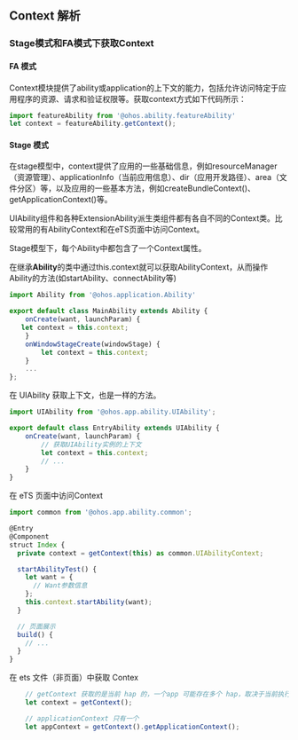 ## Context 解析

### Stage模式和FA模式下获取Context
#### FA 模式
Context模块提供了ability或application的上下文的能力，包括允许访问特定于应用程序的资源、请求和验证权限等。获取context方式如下代码所示：
```ts
import featureAbility from '@ohos.ability.featureAbility'
let context = featureAbility.getContext();
```
#### Stage 模式
在stage模型中，context提供了应用的一些基础信息，例如resourceManager（资源管理）、applicationInfo（当前应用信息）、dir（应用开发路径）、area（文件分区）等，以及应用的一些基本方法，例如createBundleContext()、getApplicationContext()等。

UIAbility组件和各种ExtensionAbility派生类组件都有各自不同的Context类。比较常用的有AbilityContext和在eTS页面中访问Context。

Stage模型下，每个Ability中都包含了一个Context属性。

在继承**Ability**的类中通过this.context就可以获取AbilityContext，从而操作Ability的方法(如startAbility、connectAbility等)
```ts
import Ability from '@ohos.application.Ability'

export default class MainAbility extends Ability {
    onCreate(want, launchParam) {
   let context = this.context;
    }
    onWindowStageCreate(windowStage) {
        let context = this.context;
    }
    ...
};
```

在 UIAbility 获取上下文，也是一样的方法。
```ts
import UIAbility from '@ohos.app.ability.UIAbility';

export default class EntryAbility extends UIAbility {
    onCreate(want, launchParam) {
        // 获取UIAbility实例的上下文
        let context = this.context;
        // ...
    }
}
```
在 eTS 页面中访问Context
```ts
import common from '@ohos.app.ability.common';

@Entry
@Component
struct Index {
  private context = getContext(this) as common.UIAbilityContext;

  startAbilityTest() {
    let want = {
      // Want参数信息
    };
    this.context.startAbility(want);
  }

  // 页面展示
  build() {
    // ...
  }
}
```

在 ets 文件（非页面）中获取 Contex
```ts
    // getContext 获取的是当前 hap 的，一个app 可能存在多个 hap，取决于当前执行逻辑在哪个 hap 里 
    let context = getContext();

    // applicationContext 只有一个
    let appContext = getContext().getApplicationContext();
```
